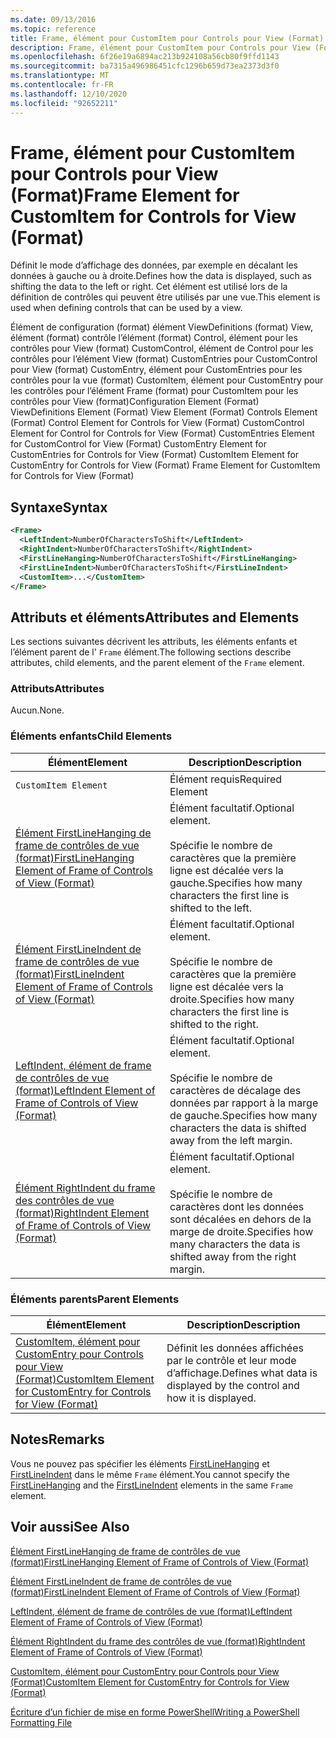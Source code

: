 ```yaml
---
ms.date: 09/13/2016
ms.topic: reference
title: Frame, élément pour CustomItem pour Controls pour View (Format)
description: Frame, élément pour CustomItem pour Controls pour View (Format)
ms.openlocfilehash: 6f26e19a6894ac213b924108a56cb80f9ffd1143
ms.sourcegitcommit: ba7315a496986451cfc1296b659d73ea2373d3f0
ms.translationtype: MT
ms.contentlocale: fr-FR
ms.lasthandoff: 12/10/2020
ms.locfileid: "92652211"
---
```

# <a name="frame-element-for-customitem-for-controls-for-view-format"></a><span data-ttu-id="19811-103">Frame, élément pour CustomItem pour Controls pour View (Format)</span><span class="sxs-lookup"><span data-stu-id="19811-103">Frame Element for CustomItem for Controls for View (Format)</span></span>

<span data-ttu-id="19811-104">Définit le mode d’affichage des données, par exemple en décalant les données à gauche ou à droite.</span><span class="sxs-lookup"><span data-stu-id="19811-104">Defines how the data is displayed, such as shifting the data to the left or right.</span></span> <span data-ttu-id="19811-105">Cet élément est utilisé lors de la définition de contrôles qui peuvent être utilisés par une vue.</span><span class="sxs-lookup"><span data-stu-id="19811-105">This element is used when defining controls that can be used by a view.</span></span>

<span data-ttu-id="19811-106">Élément de configuration (format) élément ViewDefinitions (format) View, élément (format) contrôle l’élément (format) Control, élément pour les contrôles pour View (format) CustomControl, élément de Control pour les contrôles pour l’élément View (format) CustomEntries pour CustomControl pour View (format) CustomEntry, élément pour CustomEntries pour les contrôles pour la vue (format) CustomItem, élément pour CustomEntry pour les contrôles pour l’élément Frame (format) pour CustomItem pour les contrôles pour View (format)</span><span class="sxs-lookup"><span data-stu-id="19811-106">Configuration Element (Format) ViewDefinitions Element (Format) View Element (Format) Controls Element (Format) Control Element for Controls for View (Format) CustomControl Element for Control for Controls for View (Format) CustomEntries Element for CustomControl for View (Format) CustomEntry Element for CustomEntries for Controls for View (Format) CustomItem Element for CustomEntry for Controls for View (Format) Frame Element for CustomItem for Controls for View (Format)</span></span>

## <a name="syntax"></a><span data-ttu-id="19811-107">Syntaxe</span><span class="sxs-lookup"><span data-stu-id="19811-107">Syntax</span></span>

```xml
<Frame>
  <LeftIndent>NumberOfCharactersToShift</LeftIndent>
  <RightIndent>NumberOfCharactersToShift</RightIndent>
  <FirstLineHanging>NumberOfCharactersToShift</FirstLineHanging>
  <FirstLineIndent>NumberOfCharactersToShift</FirstLineIndent>
  <CustomItem>...</CustomItem>
</Frame>
```

## <a name="attributes-and-elements"></a><span data-ttu-id="19811-108">Attributs et éléments</span><span class="sxs-lookup"><span data-stu-id="19811-108">Attributes and Elements</span></span>

<span data-ttu-id="19811-109">Les sections suivantes décrivent les attributs, les éléments enfants et l’élément parent de l' `Frame` élément.</span><span class="sxs-lookup"><span data-stu-id="19811-109">The following sections describe attributes, child elements, and the parent element of the `Frame` element.</span></span>

### <a name="attributes"></a><span data-ttu-id="19811-110">Attributs</span><span class="sxs-lookup"><span data-stu-id="19811-110">Attributes</span></span>

<span data-ttu-id="19811-111">Aucun.</span><span class="sxs-lookup"><span data-stu-id="19811-111">None.</span></span>

### <a name="child-elements"></a><span data-ttu-id="19811-112">Éléments enfants</span><span class="sxs-lookup"><span data-stu-id="19811-112">Child Elements</span></span>

|<span data-ttu-id="19811-113">Élément</span><span class="sxs-lookup"><span data-stu-id="19811-113">Element</span></span>|<span data-ttu-id="19811-114">Description</span><span class="sxs-lookup"><span data-stu-id="19811-114">Description</span></span>|
|-------------|-----------------|
|`CustomItem Element`|<span data-ttu-id="19811-115">Élément requis</span><span class="sxs-lookup"><span data-stu-id="19811-115">Required Element</span></span>|
|[<span data-ttu-id="19811-116">Élément FirstLineHanging de frame de contrôles de vue (format)</span><span class="sxs-lookup"><span data-stu-id="19811-116">FirstLineHanging Element of Frame of Controls of View (Format)</span></span>](./firstlinehanging-element-for-frame-for-controls-for-view-format.md)|<span data-ttu-id="19811-117">Élément facultatif.</span><span class="sxs-lookup"><span data-stu-id="19811-117">Optional element.</span></span><br /><br /> <span data-ttu-id="19811-118">Spécifie le nombre de caractères que la première ligne est décalée vers la gauche.</span><span class="sxs-lookup"><span data-stu-id="19811-118">Specifies how many characters the first line is shifted to the left.</span></span>|
|[<span data-ttu-id="19811-119">Élément FirstLineIndent de frame de contrôles de vue (format)</span><span class="sxs-lookup"><span data-stu-id="19811-119">FirstLineIndent Element of Frame of Controls of View (Format)</span></span>](./firstlineindent-element-for-frame-for-controls-for-view-format.md)|<span data-ttu-id="19811-120">Élément facultatif.</span><span class="sxs-lookup"><span data-stu-id="19811-120">Optional element.</span></span><br /><br /> <span data-ttu-id="19811-121">Spécifie le nombre de caractères que la première ligne est décalée vers la droite.</span><span class="sxs-lookup"><span data-stu-id="19811-121">Specifies how many characters the first line is shifted to the right.</span></span>|
|[<span data-ttu-id="19811-122">LeftIndent, élément de frame de contrôles de vue (format)</span><span class="sxs-lookup"><span data-stu-id="19811-122">LeftIndent Element of Frame of Controls of View (Format)</span></span>](./leftindent-element-for-frame-for-controls-for-view-format.md)|<span data-ttu-id="19811-123">Élément facultatif.</span><span class="sxs-lookup"><span data-stu-id="19811-123">Optional element.</span></span><br /><br /> <span data-ttu-id="19811-124">Spécifie le nombre de caractères de décalage des données par rapport à la marge de gauche.</span><span class="sxs-lookup"><span data-stu-id="19811-124">Specifies how many characters the data is shifted away from the left margin.</span></span>|
|[<span data-ttu-id="19811-125">Élément RightIndent du frame des contrôles de vue (format)</span><span class="sxs-lookup"><span data-stu-id="19811-125">RightIndent Element of Frame of Controls of View (Format)</span></span>](./rightindent-element-for-frame-for-controls-for-view-format.md)|<span data-ttu-id="19811-126">Élément facultatif.</span><span class="sxs-lookup"><span data-stu-id="19811-126">Optional element.</span></span><br /><br /> <span data-ttu-id="19811-127">Spécifie le nombre de caractères dont les données sont décalées en dehors de la marge de droite.</span><span class="sxs-lookup"><span data-stu-id="19811-127">Specifies how many characters the data is shifted away from the right margin.</span></span>|

### <a name="parent-elements"></a><span data-ttu-id="19811-128">Éléments parents</span><span class="sxs-lookup"><span data-stu-id="19811-128">Parent Elements</span></span>

|<span data-ttu-id="19811-129">Élément</span><span class="sxs-lookup"><span data-stu-id="19811-129">Element</span></span>|<span data-ttu-id="19811-130">Description</span><span class="sxs-lookup"><span data-stu-id="19811-130">Description</span></span>|
|-------------|-----------------|
|[<span data-ttu-id="19811-131">CustomItem, élément pour CustomEntry pour Controls pour View (Format)</span><span class="sxs-lookup"><span data-stu-id="19811-131">CustomItem Element for CustomEntry for Controls for View (Format)</span></span>](./customitem-element-for-customentry-for-controls-for-view-format.md)|<span data-ttu-id="19811-132">Définit les données affichées par le contrôle et leur mode d’affichage.</span><span class="sxs-lookup"><span data-stu-id="19811-132">Defines what data is displayed by the control and how it is displayed.</span></span>|

## <a name="remarks"></a><span data-ttu-id="19811-133">Notes</span><span class="sxs-lookup"><span data-stu-id="19811-133">Remarks</span></span>

<span data-ttu-id="19811-134">Vous ne pouvez pas spécifier les éléments [FirstLineHanging](./firstlinehanging-element-for-frame-for-controls-for-view-format.md) et [FirstLineIndent](./firstlineindent-element-for-frame-for-controls-for-view-format.md) dans le même `Frame` élément.</span><span class="sxs-lookup"><span data-stu-id="19811-134">You cannot specify the [FirstLineHanging](./firstlinehanging-element-for-frame-for-controls-for-view-format.md) and the [FirstLineIndent](./firstlineindent-element-for-frame-for-controls-for-view-format.md) elements in the same `Frame` element.</span></span>

## <a name="see-also"></a><span data-ttu-id="19811-135">Voir aussi</span><span class="sxs-lookup"><span data-stu-id="19811-135">See Also</span></span>

[<span data-ttu-id="19811-136">Élément FirstLineHanging de frame de contrôles de vue (format)</span><span class="sxs-lookup"><span data-stu-id="19811-136">FirstLineHanging Element of Frame of Controls of View (Format)</span></span>](./firstlinehanging-element-for-frame-for-controls-for-view-format.md)

[<span data-ttu-id="19811-137">Élément FirstLineIndent de frame de contrôles de vue (format)</span><span class="sxs-lookup"><span data-stu-id="19811-137">FirstLineIndent Element of Frame of Controls of View (Format)</span></span>](./firstlineindent-element-for-frame-for-controls-for-view-format.md)

[<span data-ttu-id="19811-138">LeftIndent, élément de frame de contrôles de vue (format)</span><span class="sxs-lookup"><span data-stu-id="19811-138">LeftIndent Element of Frame of Controls of View (Format)</span></span>](./leftindent-element-for-frame-for-controls-for-view-format.md)

[<span data-ttu-id="19811-139">Élément RightIndent du frame des contrôles de vue (format)</span><span class="sxs-lookup"><span data-stu-id="19811-139">RightIndent Element of Frame of Controls of View (Format)</span></span>](./rightindent-element-for-frame-for-controls-for-view-format.md)

[<span data-ttu-id="19811-140">CustomItem, élément pour CustomEntry pour Controls pour View (Format)</span><span class="sxs-lookup"><span data-stu-id="19811-140">CustomItem Element for CustomEntry for Controls for View (Format)</span></span>](./customitem-element-for-customentry-for-controls-for-view-format.md)

[<span data-ttu-id="19811-141">Écriture d’un fichier de mise en forme PowerShell</span><span class="sxs-lookup"><span data-stu-id="19811-141">Writing a PowerShell Formatting File</span></span>](./writing-a-powershell-formatting-file.md)
